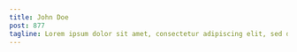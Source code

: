 ```yaml
---
title: John Doe
post: 877
tagline: Lorem ipsum dolor sit amet, consectetur adipiscing elit, sed do eiusmod tempor incididunt.
---
```


